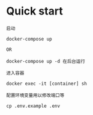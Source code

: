 # Quick start

```
启动

docker-compose up

OR

docker-compose up -d 在后台运行
```

```
进入容器

docker exec -it [container] sh
```

```
配置环境变量用以修改端口等

cp .env.example .env
```